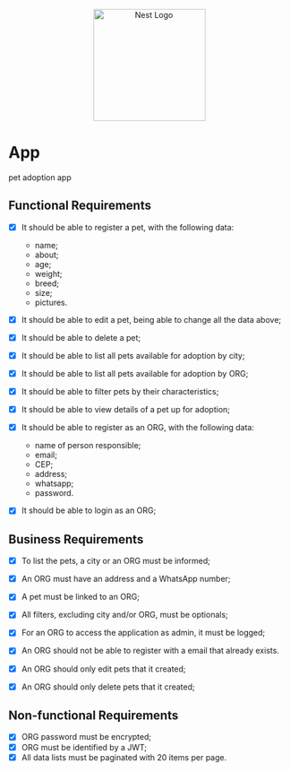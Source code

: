 <p align="center">
  <a href="http://nestjs.com/" target="blank"><img src="https://nestjs.com/img/logo-small.svg" width="200" alt="Nest Logo" /></a>
</p>

[circleci-image]: https://img.shields.io/circleci/build/github/nestjs/nest/master?token=abc123def456
[circleci-url]: https://circleci.com/gh/nestjs/nest

# App

pet adoption app

## Functional Requirements
- [x] It should be able to register a pet, with the following data:
  - name;
  - about;
  - age;
  - weight;
  - breed;
  - size;
  - pictures.
- [x] It should be able to edit a pet, being able to change all the data above;
- [x] It should be able to delete a pet;
- [x] It should be able to list all pets available for adoption by city;
- [x] It should be able to list all pets available for adoption by ORG;
- [x] It should be able to filter pets by their characteristics;
- [x] It should be able to view details of a pet up for adoption;
- [x] It should be able to register as an ORG, with the following data:
  - name of person responsible;
  - email;
  - CEP;
  - address;
  - whatsapp;
  - password.
- [x] It should be able to login as an ORG;


## Business Requirements
- [x] To list the pets, a city or an ORG must be informed;
- [x] An ORG must have an address and a WhatsApp number;
- [x] A pet must be linked to an ORG;
- [x] All filters, excluding city and/or ORG, must be optionals;
- [x] For an ORG to access the application as admin, it must be logged;
- [x] An ORG should not be able to register with a email that already exists.
- [x] An ORG should only edit pets that it created;
- [x] An ORG should only delete pets that it created;


## Non-functional Requirements
- [x] ORG password must be encrypted;
- [x] ORG must be identified by a JWT;
- [x] All data lists must be paginated with 20 items per page.
